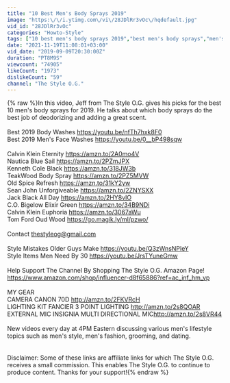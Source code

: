 ```yaml
---
title: "10 Best Men's Body Sprays 2019"
image: "https:\/\/i.ytimg.com\/vi\/28JDlRr3vOc\/hqdefault.jpg"
vid_id: "28JDlRr3vOc"
categories: "Howto-Style"
tags: ["10 best men's body sprays 2019","best men's body sprays","men's body sprays"]
date: "2021-11-19T11:08:01+03:00"
vid_date: "2019-09-09T20:30:00Z"
duration: "PT8M9S"
viewcount: "74905"
likeCount: "1973"
dislikeCount: "59"
channel: "The Style O.G."
---
```

{% raw %}In this video, Jeff from The Style O.G. gives his picks for the best 10 men's body sprays for 2019. He talks about which body sprays do the best job of deodorizing and adding a great scent.<br /><br />Best 2019 Body Washes <a rel="nofollow" target="blank" href="https://youtu.be/nfTh7hxk8F0">https://youtu.be/nfTh7hxk8F0</a> <br />Best 2019 Men's Face Washes <a rel="nofollow" target="blank" href="https://youtu.be/0__bP498sqw">https://youtu.be/0__bP498sqw</a> <br /><br />Calvin Klein Eternity <a rel="nofollow" target="blank" href="https://amzn.to/2A0mo4V">https://amzn.to/2A0mo4V</a><br />Nautica Blue Sail <a rel="nofollow" target="blank" href="https://amzn.to/2PZmJPX">https://amzn.to/2PZmJPX</a><br />Kenneth Cole Black <a rel="nofollow" target="blank" href="https://amzn.to/318JW3b">https://amzn.to/318JW3b</a><br />TeakWood Body Spray <a rel="nofollow" target="blank" href="https://amzn.to/2PZ5MVW">https://amzn.to/2PZ5MVW</a><br />Old Spice Refresh <a rel="nofollow" target="blank" href="https://amzn.to/31kY2yw">https://amzn.to/31kY2yw</a><br />Sean John Unforgiveable <a rel="nofollow" target="blank" href="https://amzn.to/2ZNYSXX">https://amzn.to/2ZNYSXX</a><br />Jack Black All Day <a rel="nofollow" target="blank" href="https://amzn.to/2HY8vIO">https://amzn.to/2HY8vIO</a><br />C.O. Bigelow Elixir Green <a rel="nofollow" target="blank" href="https://amzn.to/34B9NDi">https://amzn.to/34B9NDi</a><br />Calvin Klein Euphoria <a rel="nofollow" target="blank" href="https://amzn.to/3067aWu">https://amzn.to/3067aWu</a><br />Tom Ford Oud Wood <a rel="nofollow" target="blank" href="https://go.magik.ly/ml/pzwo/">https://go.magik.ly/ml/pzwo/</a><br /><br />Contact thestyleog@gmail.com<br /><br />Style Mistakes Older Guys Make  <a rel="nofollow" target="blank" href="https://youtu.be/Q3zWnsNPleY">https://youtu.be/Q3zWnsNPleY</a><br />Style Items Men Need By 30     <a rel="nofollow" target="blank" href="https://youtu.be/JrsTYuneGmw">https://youtu.be/JrsTYuneGmw</a><br /><br />Help Support The Channel By Shopping The Style O.G. Amazon Page! <a rel="nofollow" target="blank" href="https://www.amazon.com/shop/influencer-d8f65886?ref=ac_inf_hm_vp">https://www.amazon.com/shop/influencer-d8f65886?ref=ac_inf_hm_vp</a><br /><br />MY GEAR<br />CAMERA CANON 70D  <a rel="nofollow" target="blank" href="http://amzn.to/2FKVRcH">http://amzn.to/2FKVRcH</a><br />LIGHTING KIT FANCIER 3 POINT LIGHTING <a rel="nofollow" target="blank" href="http://amzn.to/2s8QOAR">http://amzn.to/2s8QOAR</a><br />EXTERNAL MIC  INSIGNIA MULTI DIRECTIONAL MIC<a rel="nofollow" target="blank" href="http://amzn.to/2s8VR44">http://amzn.to/2s8VR44</a><br /><br />New videos every day at 4PM Eastern discussing various men's lifestyle topics such as men's style, men's fashion, grooming, and dating.<br /><br /><br />Disclaimer: Some of these links are affiliate links for which The Style O.G. receives a small commission. This enables The Style O.G. to continue to produce content. Thanks for your support!{% endraw %}
